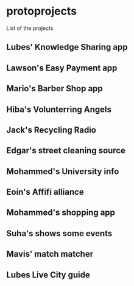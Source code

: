 # protoprojects
List of the projects

## Lubes' Knowledge Sharing app

## Lawson's Easy Payment app

## Mario's Barber Shop app

## Hiba's Volunterring Angels

## Jack's Recycling Radio

## Edgar's street cleaning source

## Mohammed's University info

## Eoin's Affifi alliance

## Mohammed's shopping app

## Suha's shows some events

## Mavis' match matcher

## Lubes Live City guide

